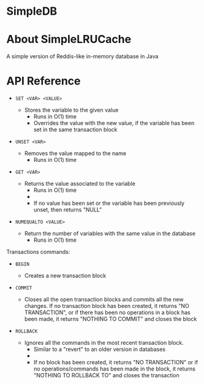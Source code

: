 # SimpleDB

About SimpleLRUCache
========
A simple version of Reddis-like in-memory database in Java

API Reference
========
- `SET <VAR> <VALUE>`
   * Stores the variable to the given value
	 * Runs in O(1) time
	 * Overrides the value with the new value, if the variable has been set in the same transaction block
      
  
- `UNSET <VAR>`
  * Removes the value mapped to the name
	* Runs in O(1) time
	
- `GET <VAR>`
  * Returns the value associated to the variable
	* Runs in O(1) time
	* 
	* If no value has been set or the variable has been previously unset, then returns "NULL"
	
- `NUMEQUALTO <VALUE>`
  * Return the number of variables with the same value in the database
	* Runs in O(1) time

 Transactions commands:
- `BEGIN`
  * Creates a new transaction block
  
- `COMMIT`
  * Closes all the open transaction blocks and commits all the new changes. If no transaction block has been created, it returns "NO TRANSACTION", or if there has been no operations in a block has been made, it returns "NOTHING TO COMMIT" and closes the block

- `ROLLBACK`
  * Ignores all the commands in the most recent transaction block.
	* Similar to a "revert" to an older version in databases
	* 
	* If no block has been created, it returns "NO TRANSACTION" or if no operations/commands has been made in the block, it returns "NOTHING TO ROLLBACK TO" and closes the transaction
